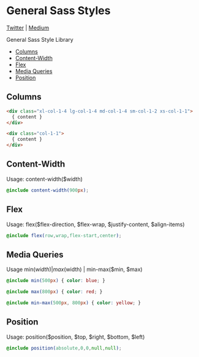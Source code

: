 # General Sass Styles

[Twitter](https://twitter.com/sudoawesome) | [Medium](https://medium.com/@sudoawesome)

General Sass Style Library

* [Columns](/styles/columns.scss)
* [Content-Width](/styles/content.scss)
* [Flex](/styles/flex.scss)
* [Media Queries](/styles/media.scss)
* [Position](/styles/position.scss)

## Columns

```html
<div class="xl-col-1-4 lg-col-1-4 md-col-1-4 sm-col-1-2 xs-col-1-1">
  { content }
</div>

<div class="col-1-1">
  { content }
</div>
```

## Content-Width

Usage: content-width($width)

```scss
@include content-width(900px);
```

## Flex

Usage: flex($flex-direction, $flex-wrap, $justify-content, $align-items)

```scss
@include flex(row,wrap,flex-start,center);
```

## Media Queries

Usage min($width) | max($width) | min-max($min, $max)

```scss
@include min(500px) { color: blue; }

@include max(800px) { color: red; }

@include min-max(500px, 800px) { color: yellow; }
```

## Position

Usage: position($position, $top, $right, $bottom, $left)

```scss
@include position(absolute,0,0,null,null);
```
